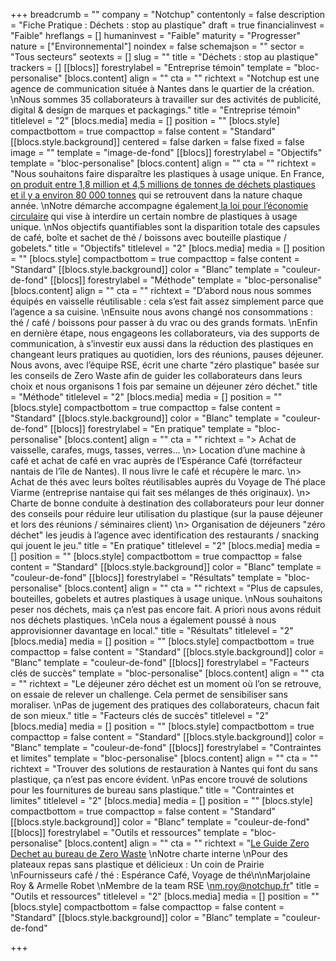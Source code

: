 +++
breadcrumb = ""
company = "Notchup"
contentonly = false
description = "Fiche Pratique : Déchets : stop au plastique"
draft = true
financialinvest = "Faible"
hreflangs = []
humaninvest = "Faible"
maturity = "Progresser"
nature = ["Environnemental"]
noindex = false
schemajson = ""
sector = "Tous secteurs"
seotexts = []
slug = ""
title = "Déchets : stop au plastique"
trackers = []
[[blocs]]
forestrylabel = "Entreprise témoin"
template = "bloc-personalise"
[blocs.content]
align = ""
cta = ""
richtext = "Notchup est une agence de communication située à Nantes dans le quartier de la création.  \nNous sommes 35 collaborateurs à travailler sur des activités de publicité, digital & design de marques et packagings."
title = "Entreprise témoin"
titlelevel = "2"
[blocs.media]
media = []
position = ""
[blocs.style]
compactbottom = true
compacttop = false
content = "Standard"
[[blocs.style.background]]
centered = false
darken = false
fixed = false
image = ""
template = "image-de-fond"
[[blocs]]
forestrylabel = "Objectifs"
template = "bloc-personalise"
[blocs.content]
align = ""
cta = ""
richtext = "Nous souhaitons faire disparaître les plastiques à usage unique. En France, [on produit entre 1,8 million et 4,5 millions de tonnes de déchets plastiques et il y a environ 80 000 tonnes](https://www.leparisien.fr/environnement/recycles-incineres-que-fait-la-france-de-ses-dechets-plastiques-08-06-2019-8089176.php) qui se retrouvent dans la nature chaque année.  \nNotre démarche accompagne également[ la loi pour l’économie circulaire](https://www.zerowastefrance.org/plastique-jetables-point-interdictions/) qui vise à interdire un certain nombre de plastiques à usage unique.  \nNos objectifs quantifiables sont la disparition totale des capsules de café, boîte et sachet de thé / boissons avec bouteille plastique / gobelets."
title = "Objectifs"
titlelevel = "2"
[blocs.media]
media = []
position = ""
[blocs.style]
compactbottom = true
compacttop = false
content = "Standard"
[[blocs.style.background]]
color = "Blanc"
template = "couleur-de-fond"
[[blocs]]
forestrylabel = "Méthode"
template = "bloc-personalise"
[blocs.content]
align = ""
cta = ""
richtext = "D’abord nous nous sommes équipés en vaisselle réutilisable : cela s’est fait assez simplement parce que l’agence a sa cuisine.  \nEnsuite nous avons changé nos consommations : thé / café / boissons pour passer à du vrac ou des grands formats.  \nEnfin en dernière étape, nous engageons les collaborateurs, via des supports de communication, à s’investir eux aussi dans la réduction des plastiques en changeant leurs pratiques au quotidien, lors des réunions, pauses déjeuner. Nous avons, avec l’équipe RSE, écrit une charte \"zéro plastique\" basée sur les conseils de Zero Waste afin de guider les collaborateurs dans leurs choix et nous organisons 1 fois par semaine un déjeuner zéro déchet."
title = "Méthode"
titlelevel = "2"
[blocs.media]
media = []
position = ""
[blocs.style]
compactbottom = true
compacttop = false
content = "Standard"
[[blocs.style.background]]
color = "Blanc"
template = "couleur-de-fond"
[[blocs]]
forestrylabel = "En pratique"
template = "bloc-personalise"
[blocs.content]
align = ""
cta = ""
richtext = "> Achat de vaisselle, carafes, mugs, tasses, verres...  \n> Location d’une machine à café et achat de café en vrac auprès de l’Espérance Café (torréfacteur nantais de l’île de Nantes). Il nous livre le café et récupère le marc.  \n> Achat de thés avec leurs boîtes réutilisables auprès du Voyage de Thé place Viarme (entreprise nantaise qui fait ses mélanges de thés originaux).  \n> Charte de bonne conduite à destination des collaborateurs pour leur donner des conseils pour réduire leur utilisation du plastique (sur la pause déjeuner et lors des réunions / séminaires client)  \n> Organisation de déjeuners \"zéro déchet\" les jeudis à l’agence avec identification des restaurants / snacking qui jouent le jeu."
title = "En pratique"
titlelevel = "2"
[blocs.media]
media = []
position = ""
[blocs.style]
compactbottom = true
compacttop = false
content = "Standard"
[[blocs.style.background]]
color = "Blanc"
template = "couleur-de-fond"
[[blocs]]
forestrylabel = "Résultats"
template = "bloc-personalise"
[blocs.content]
align = ""
cta = ""
richtext = "Plus de capsules, bouteilles, gobelets et autres plastiques à usage unique.  \nNous souhaitons peser nos déchets, mais ça n’est pas encore fait. A priori nous avons réduit nos déchets plastiques.  \nCela nous a également poussé à nous approvisionner davantage en local."
title = "Résultats"
titlelevel = "2"
[blocs.media]
media = []
position = ""
[blocs.style]
compactbottom = true
compacttop = false
content = "Standard"
[[blocs.style.background]]
color = "Blanc"
template = "couleur-de-fond"
[[blocs]]
forestrylabel = "Facteurs clés de succès"
template = "bloc-personalise"
[blocs.content]
align = ""
cta = ""
richtext = "Le déjeuner zéro déchet est un moment où l’on se retrouve, on essaie de relever un challenge. Cela permet de sensibiliser sans moraliser.  \nPas de jugement des pratiques des collaborateurs, chacun fait de son mieux."
title = "Facteurs clés de succès"
titlelevel = "2"
[blocs.media]
media = []
position = ""
[blocs.style]
compactbottom = true
compacttop = false
content = "Standard"
[[blocs.style.background]]
color = "Blanc"
template = "couleur-de-fond"
[[blocs]]
forestrylabel = "Contraintes et limites"
template = "bloc-personalise"
[blocs.content]
align = ""
cta = ""
richtext = "Trouver des solutions de restauration à Nantes qui font du sans plastique, ça n’est pas encore évident.  \nPas encore trouvé de solutions pour les fournitures de bureau sans plastique."
title = "Contraintes et limites"
titlelevel = "2"
[blocs.media]
media = []
position = ""
[blocs.style]
compactbottom = true
compacttop = false
content = "Standard"
[[blocs.style.background]]
color = "Blanc"
template = "couleur-de-fond"
[[blocs]]
forestrylabel = "Outils et ressources"
template = "bloc-personalise"
[blocs.content]
align = ""
cta = ""
richtext = "[Le Guide Zero Dechet au bureau de Zero Waste](https://www.zerowastefrance.org/publication/zero-dechet-au-bureau/)  \nNotre charte interne  \nPour des plateaux repas sans plastique et délicieux : Un coin de Prairie  \nFournisseurs café / thé : Espérance Café, Voyage de thé\n\nMarjolaine Roy & Armelle Robet  \nMembre de la team RSE  \nm.roy@notchup.fr"
title = "Outils et ressources"
titlelevel = "2"
[blocs.media]
media = []
position = ""
[blocs.style]
compactbottom = false
compacttop = false
content = "Standard"
[[blocs.style.background]]
color = "Blanc"
template = "couleur-de-fond"

+++
